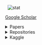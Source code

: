 <p>&nbsp;
  <img src="https://github-readme-stats.vercel.app/api?username=yeonghyeon&show_icons=true" alt="stat" />
<!--   <img src="https://streak-stats.demolab.com/?user=YeongHyeon" alt="stat" /> -->
</p> 
  
<a href="https://scholar.google.com/citations?user=cZq6j0MAAAAJ&hl=en">Google Scholar</a>  

<details>
  <summary>Papers</summary>  

#### SCIE
* [2023] <strong>YeongHyeon Park</strong>, Myung Jin Kim, Uju Gim, and Juneho Yi. <strong>"Boost-up Efficiency of Defective Solar Panel Detection with Pre-trained Attention Recycling."</strong> *IEEE T-IA* [<a href="https://ieeexplore.ieee.org/document/10065567">paper</a>]  
* [2022] <strong>YeongHyeon Park</strong> and JongHee Jung. <strong>"Efficient Non-Compression Auto-Encoder for Driving Noise-Based Road Surface Anomaly Detection."</strong> *IEEJ T-EEE* [<a href="https://doi.org/10.1002/tee.23672">paper</a>]  
* [2020] <strong>YeongHyeon Park</strong>, Won Seok Park, and Yeong Beom Kim. <strong>"Anomaly Detection in Particulate Matter Sensor using Hypothesis Pruning Generative Adversarial Network."</strong> *ETRIJ* [<a href="https://onlinelibrary.wiley.com/doi/full/10.4218/etrij.2020-0052">paper</a>]  
* [2020] <strong>YeongHyeon Park</strong>, Il Dong Yun, and Si-Hyuck Kang. <strong>"The CNN-based Coronary Occlusion Site Localization with Effective Preprocessing Method."</strong> *IEEJ T-EEE* [<a href="https://onlinelibrary.wiley.com/doi/abs/10.1002/tee.23225">paper</a>]  
* [2019] <strong>YeongHyeon Park</strong>, Il Dong Yun, and Si-Hyuck Kang. <strong>"Preprocessing Method for Performance Enhancement in CNN-based STEMI Detection from 12-lead ECG."</strong> *IEEE Access* [<a href="https://ieeexplore.ieee.org/abstract/document/8771175">paper</a>]  
* [2019] <strong>YeongHyeon Park</strong> and Il Dong Yun. <strong>"Arrhythmia detection in electrocardiogram based on recurrent neural network encoder–decoder with Lyapunov exponent."</strong> *IEEJ T-EEE* [<a href="https://onlinelibrary.wiley.com/doi/abs/10.1002/tee.22927">paper</a>]  
* [2018] <strong>YeongHyeon Park</strong> and Il Dong Yun. <strong>"Fast Adaptive RNN Encoder–Decoder for Anomaly Detection in SMD Assembly Machine."</strong> *Sensors* [<a href="https://www.mdpi.com/1424-8220/18/10/3573">paper</a>]  
  
#### International Conference
* [2024] <strong>YeongHyeon Park</strong>, Sungho Kang, Myung Jin Kim, Hyeonho Jeong, Hyunkyu Park, Hyeong Seok Kim, and Juneho Yi. <strong>"Neural Network Training Strategy to Enhance Anomaly Detection Performance: A Perspective on Reconstruction Loss Amplification."</strong> IEEE ICASSP [<a href="https://arxiv.org/abs/2308.14595">arXiv</a>]
* [2024] Hanbyul Lee*, <strong>YeongHyeon Park*</strong>, and Juneho Yi. <strong>"Enhancing Defective Solar Panel Detection with Attention-guided Statistical Features using Pre-trained Neural Networks."</strong> IEEE BigComp [paper] (* The first two authors equally contributed to this work.)
* [2023] <strong>YeongHyeon Park</strong>, Uju Gim, and Myung Jin Kim. <strong>"Edge Storage Management Recipe with Zero-Shot Data Compression for Road Anomaly Detection."</strong>. IEEE ICTC [<a href="https://arxiv.org/abs/2307.04298">arXiv</a>][<a href="https://github.com/YeongHyeon/Conference_History/raw/main/2023-IEEE-ICTC.pdf">slide</a>]  
* [2023] Sungho Kang, Hyunkyu Park, <strong>YeongHyeon Park</strong>, Yeonho Lee, Hanbyul Lee, Seho Bae, and Juneho Yi. <strong>"Exploiting Monocular Depth Estimation for Style Harmonization in Landscape Painting."</strong> IEEE ICKII [<a href="https://ieeexplore.ieee.org/document/10332789">paper</a>]  
* [2023] Hyunkyu Park, Sungho Kang, <strong>YeongHyeon Park</strong>, Yeonho Lee, Hanbyul Lee, Seho Bae, and Juneho Yi. <strong>"Unsupervised Image-to-Image Translation Based on Bidirectional Style Transfer."</strong> IEEE ICKII [<a href="https://ieeexplore.ieee.org/document/10332712">paper</a>]  
* [2023] <strong>YeongHyeon Park</strong>, Myung Jin Kim, Won Seok Park, and Juneho Yi. <strong>"Recycling for Recycling: RoI Cropping by Recycling a Pre-trained Attention Mechanism for Accurate Classification of Recyclables."</strong> IEEE SIST [<a href="https://ieeexplore.ieee.org/document/10223525">paper</a>][<a href="https://github.com/YeongHyeon/Conference_History/raw/main/2023-IEEE-SIST.pdf">slide</a>]  
* [2023] <strong>YeongHyeon Park</strong>, Myung Jin Kim, and Won Seok Park. <strong>"Frequency of Interest-based Noise Attenuation Method to Improve Anomaly Detection Performance."</strong> IEEE BigComp [<a href="https://ieeexplore.ieee.org/document/10066697">paper</a>][<a href="https://github.com/YeongHyeon/Conference_History/raw/main/2023_IEEE_BigComp.pdf">slide</a>]  
* [2022] <strong>YeongHyeon Park</strong>, Myung Jin Kim, and Uju Gim. <strong>"Attention! Is Recycling Artificial Neural Network Effective for Maintaining Renewable Energy Efficiency?"</strong> IEEE TPEC [<a href="https://ieeexplore.ieee.org/document/9750784">paper</a>][<a href="https://github.com/YeongHyeon/Conference_History/raw/main/2022_IEEE_TPEC.pdf">slide</a>]  
* [2021] <strong>YeongHyeon Park</strong> and JongHee Jung. <strong>"Non-Compression Auto-Encoder for Detecting Road Surface Abnormality via Vehicle Driving Noise."</strong> IEEE ICACEH [<a href="https://ieeexplore.ieee.org/document/9768853">paper</a>]  
* [2021] <strong>YeongHyeon Park</strong> and Myung Jin Kim. <strong>"Design of Cost-Effective Auto-Encoder for Electric Motor Anomaly Detection in Resource Constrained Edge Device."</strong> IEEE ECICE [<a href="https://ieeexplore.ieee.org/document/9645739">paper</a>]  
  
#### Domestic Conference
* [2023] <strong>박영현</strong>, 김명진, 박원석, 이준호. <strong>"재활용품 분류 자동화 효율증대를 위한 어텐션 메커니즘 기반 객체분할 방법"</strong>  
* [2023] 강성호, 박현규, 정현호, <strong>박영현</strong>, 배세호, 이준호. <strong>"단안 영상 깊이 추정을 활용하는 객체 변환 합성"</strong>  
* [2023] 박현규, 배세호, <strong>박영현</strong>, 강성호, 이준호. <strong>"양방향 스타일 변환 네트워크를 사용하는 비지도 학습 기반의 도메인 간 영상 변환"</strong>  
* [2023] 김명진, <strong>박영현</strong>, 윤일동. <strong>"적대적 학습에서 긍정 샘플의 선정에 대한 기법"</strong>  
* [2022] 김우주, <strong>박영현</strong>. <strong>"이상 탐지를 위한 오토인코더 기반 잠재 벡터 확장"</strong> [<a href="https://arxiv.org/abs/2201.01416">arXiv</a>]  
* [2022] <strong>박영현</strong>, 이준성, 김명진, 박원석. <strong>"주행 소음 기반 도로 이상탐지 성능 향상을 위한 주행 이벤트 추출 및 노이즈 감쇄 방법"</strong> [<a href="https://arxiv.org/abs/2112.07214">arXiv</a>]  
* [2022] 김명진, <strong>박영현</strong>. <strong>"Attention 기반의 이상 부위 자동 labeling 기법"</strong>  
* [2021] <strong>박영현</strong>, 이준성, 박원석. <strong>"신뢰도 기반 개별 모델 영향력을 조정하는 자체 가중치 앙상블 방법"</strong> [<a href="https://arxiv.org/abs/2104.04120">arXiv</a>]  

#### arXiv
* [2022] <strong>YeongHyeon Park</strong>. <strong>"Concise Logarithmic Loss Function for Robust Training of Anomaly Detection Model"</strong> [<a href="https://arxiv.org/abs/2201.05748">arXiv</a>]  
* [2018] <strong>YeongHyeon Park</strong> and Il Dong Yun. <strong>"Comparison of RNN Encoder-Decoder Models for Anomaly Detection"</strong> [<a href="https://arxiv.org/abs/1807.06576">arXiv</a>]  
</details>

<details>
  <summary>Repositories</summary>  

```
Repositories  
│
├── TensorFlow 
│    ├── Publications (Sorted by year in ascending order)
│    │    ├── Preprocessing Method for Performance Enhancement in CNN-based STEMI Detection from 12-lead ECG
│    │    │    ├── IEEE Access (2019): https://ieeexplore.ieee.org/abstract/document/8771175
│    │    │    └── Source: https://github.com/YeongHyeon/Preprocessing-Method-for-STEMI-Detection
│    │    ├── Arrhythmia detection in electrocardiogram based on recurrent neural network encoder–decoder with Lyapunov exponent
│    │    │    ├── IEEJ (2018): https://onlinelibrary.wiley.com/doi/abs/10.1002/tee.22927
│    │    │    └── Source: https://github.com/YeongHyeon/Arrhythmia_Detection_RNN_and_Lyapunov
│    │    └── Fast Adaptive RNN Encoder–Decoder for Anomaly Detection in SMD Assembly Machine
│    │         ├── MDPI (2018): https://www.mdpi.com/1424-8220/18/10/3573
│    │         └── Source: https://github.com/YeongHyeon/FARED_for_Anomaly_Detection
│    │  
│    ├── Discriminative Model
│    │    ├── Series Inception
│    │    │    ├── Inception: https://github.com/YeongHyeon/Inception_Simplified-TF2
│    │    │    └── XCeption: https://github.com/YeongHyeon/XCeption-TF2
│    │    ├── Series Residual
│    │    │    ├── ResNet: https://github.com/YeongHyeon/ResNet-TF2
│    │    │    ├── ResNeXt: https://github.com/YeongHyeon/ResNeXt-TF2
│    │    │    ├── WRN: https://github.com/YeongHyeon/WideResNet_WRN-TF2
│    │    │    ├── ResNeSt: https://github.com/YeongHyeon/ResNeSt-TF2
│    │    │    └── ReXNet: https://github.com/YeongHyeon/ReXNet-TF2
│    │    ├── Series Bayesian / Gaussian
│    │    │    └── SWA-Gaussian: https://github.com/YeongHyeon/SWA-Gaussian-TF2
│    │    ├── Series Graph
│    │    │    └── PIPGCN: https://github.com/YeongHyeon/PIPGCN-TF2
│    │    └── Ohters
│    │         ├── SE-Net: https://github.com/YeongHyeon/SENet-Simple
│    │         ├── SK-Net: https://github.com/YeongHyeon/SKNet-TF2
│    │         ├── GhostNet: https://github.com/YeongHyeon/GhostNet
│    │         ├── Network-in-Network: https://github.com/YeongHyeon/Network-in-Network-TF2
│    │         ├── Shake-Shake Regularization: https://github.com/YeongHyeon/Shake-Shake
│    │         ├── MNIST Attention Map: https://github.com/YeongHyeon/MNIST_AttentionMap
│    │         └── MLP-Mixer: https://github.com/YeongHyeon/MLP-Mixer-TF2
│    │    
│    ├── Generative Model
│    │    ├── Generals
│    │    │    ├── GAN: https://github.com/YeongHyeon/GAN-TF
│    │    │    ├── WGAN: https://github.com/YeongHyeon/WGAN-TF
│    │    │    ├── CGAN: https://github.com/YeongHyeon/CGAN-TF
│    │    │    ├── Normalizing Flow: https://github.com/YeongHyeon/Normalizing-Flow-TF2
│    │    │    └── Transformer: https://github.com/YeongHyeon/Transformer-TF2
│    │    ├── Anomaly Detection
│    │    │    ├── CVAE (Convolution & Variational): https://github.com/YeongHyeon/CVAE-AnomalyDetection
│    │    │    ├── GANomaly: https://github.com/YeongHyeon/GANomaly-TF
│    │    │    ├── Skip-GANomaly: https://github.com/YeongHyeon/Skip-GANomaly
│    │    │    ├── ConAD: https://github.com/YeongHyeon/ConAD
│    │    │    ├── MemAE: https://github.com/YeongHyeon/MemAE
│    │    │    ├── f-AnoGAN: https://github.com/YeongHyeon/f-AnoGAN-TF
│    │    │    ├── DGM: https://github.com/YeongHyeon/DGM-TF
│    │    │    └── ADAE: https://github.com/YeongHyeon/ADAE-TF
│    │    └── Special Purpose
│    │         ├── SRCNN: https://github.com/YeongHyeon/Super-Resolution_CNN
│    │         ├── Context-Encoder: https://github.com/YeongHyeon/Context-Encoder
│    │         └── Sequence-Autoencoder: https://github.com/YeongHyeon/Sequence-Autoencoder
│    │    
│    └── Additional Methods
│         ├── SGDR: https://github.com/YeongHyeon/ResNet-with-SGDR-TF2
│         ├── Learning rate WarmUp: https://github.com/YeongHyeon/ResNet-with-LRWarmUp-TF2
│         └── ArcFace: https://github.com/YeongHyeon/ArcFace-TF2
│
└── PyTorch
     ├── Discriminative Model
     │    └── Ohters
     │         ├── MLP-Mixer: https://github.com/YeongHyeon/MLP-Mixer-PyTorch
     │         ├── GhostNet: https://github.com/YeongHyeon/GhostNet-PyTorch
     │         └── DINO: https://github.com/YeongHyeon/DINO_MNIST-PyTorch
     └── Generative Model
          ├── Anomaly Detection
          │    ├── CVAE (Convolution & Variational): https://github.com/YeongHyeon/CVAE-AnomalyDetection-PyTorch
          │    ├── GANomaly: https://github.com/YeongHyeon/GANomaly-PyTorch
          │    ├── ConAD: https://github.com/YeongHyeon/ConAD-PyTorch
          │    └── RIAD: https://github.com/YeongHyeon/RIAD-PyTorch
          └── Special Purpose
               └── SRCNN: https://github.com/YeongHyeon/Super-Resolution_CNN-PyTorch
```
</details>

<details>
  <summary>Kaggle</summary>  

#### Notebooks Expert <a href="https://www.kaggle.com/yeonghyeon/notebooks">:mortar_board:</a>
* :3rd_place_medal: <a href="https://www.kaggle.com/code/yeonghyeon/rsna23-easy-dicom-confirmation-volume-generation">RSNA23 EASY DICOM Confirmation & Volume Generation</a> @ RSNA 2023 Abdominal Trauma Detection   
* :3rd_place_medal: <a href="https://www.kaggle.com/yeonghyeon/riiid-step-by-step-guide-for-beginner-eda-pytorch">Riiid! step by step guide for Beginner/EDA/PyTorch</a> @ Riiid Answer Correctness Prediction   
* :3rd_place_medal: <a href="https://www.kaggle.com/yeonghyeon/easy-to-run-keras-full-package-including-eda">Easy to run, Keras Full Package! (including EDA)</a> @ [T-Academy X KaKr] 성인 인구조사 소득 예측 대회  
* :3rd_place_medal: <a href="https://www.kaggle.com/yeonghyeon/shopee-easy-to-run">Shopee, Easy to Run!</a> @ Shopee - Price Match Guarantee  
* :3rd_place_medal: <a href="https://www.kaggle.com/yeonghyeon/seti-step-by-step-guide-for-beginner-eda-tf">SETI, step by step guide for Beginner/EDA/TF</a> @ SETI Breakthrough Listen - E.T. Signal Search  
* :3rd_place_medal:	<a href="https://www.kaggle.com/yeonghyeon/convert-dicom-to-numpy-array-super-simple">Convert DICOM to Numpy Array (Super Simple)</a> @ RSNA-MICCAI Brain Tumor Radiogenomic Classification  
* :satisfied:	<a href="https://www.kaggle.com/yeonghyeon/step-by-step-mnist-full-package-eda-tensorflow">Step-by-Step MNIST | Full Package, EDA, TensorFlow</a> @ Digit Recognizer  
* :satisfied:	<a href="https://www.kaggle.com/yeonghyeon/step-by-step-herbarium-2021">Step-by-Step, Herbarium 2021!</a> @ Herbarium 2021 - Half-Earth Challenge - FGVC8  

#### Datasets
* :satisfied:	<a href="https://www.kaggle.com/yeonghyeon/rsnamiccai-btrc2021">RSNA-MICCAI BTRC2021</a> @ RSNA-MICCAI Brain Tumor Radiogenomic Classification  
</details>
